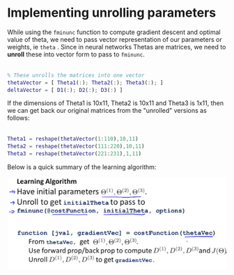 # Implementing unrolling parameters

While using the `fminunc` function to compute gradient descent and optimal value of theta, we need to pass vector representation of our parameters or weights, ie `theta` . Since in neural networks Thetas are matrices, we need to **unroll** these into vector form to pass to `fminunc`.

```matlab

% These unrolls the matrices into one vector
thetaVector = [ Theta1(:); Theta2(:); Theta3(:); ]
deltaVector = [ D1(:); D2(:); D3(:) ]

```

If the dimensions of Theta1 is 10x11, Theta2 is 10x11 and Theta3 is 1x11, then we can get back our original matrices from the "unrolled" versions as follows:

```matlab

Theta1 = reshape(thetaVector(1:110),10,11)
Theta2 = reshape(thetaVector(111:220),10,11)
Theta3 = reshape(thetaVector(221:231),1,11)

```

Below is a quick summary of the learning algorithm:

![Learning algorithm summarized](images/Learning-algorithm-summarized.png)
